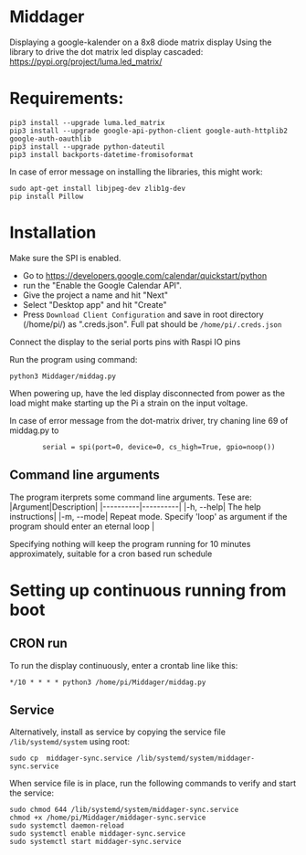 # Middager
Displaying a google-kalender on a 8x8 diode matrix display
Using the library to drive the dot matrix led display cascaded:
https://pypi.org/project/luma.led_matrix/


# Requirements:
```
pip3 install --upgrade luma.led_matrix
pip3 install --upgrade google-api-python-client google-auth-httplib2 google-auth-oauthlib
pip3 install --upgrade python-dateutil
pip3 install backports-datetime-fromisoformat
```
In case of error message on installing the libraries, this might work:
```
sudo apt-get install libjpeg-dev zlib1g-dev
pip install Pillow
```

# Installation
Make sure the SPI is enabled.
- Go to https://developers.google.com/calendar/quickstart/python
- run the "Enable the Google Calendar API". 
- Give the project a name and hit "Next"
- Select "Desktop app" and hit "Create"
- Press `Download Client Configuration` and save in root directory (/home/pi/) as ".creds.json". Full pat should be `/home/pi/.creds.json`

Connect the display to the serial ports pins with Raspi IO pins

Run the program using command:
```
python3 Middager/middag.py
```
When powering up, have the led display disconnected from power as the load might make starting up the Pi a strain on the input voltage.

In case of error message from the dot-matrix driver, try chaning line 69 of middag.py to
```
        serial = spi(port=0, device=0, cs_high=True, gpio=noop())
```
## Command line arguments
The program iterprets some command line arguments. Tese are:
|Argument|Description|
|----------|----------|
|-h, --help| The help instructions|
|-m, --mode| Repeat mode. Specify 'loop' as argument if the program should enter an eternal loop |

Specifying nothing will keep the program running for 10 minutes approximately, suitable for a cron based run schedule
# Setting up continuous running from boot
## CRON run
To run the display continuously, enter a crontab line like this:
```
*/10 * * * * python3 /home/pi/Middager/middag.py
```
## Service
Alternatively, install as service by copying the service file `/lib/systemd/system` using root:
```
sudo cp  middager-sync.service /lib/systemd/system/middager-sync.service
```
When service file is in place, run the following commands to verify and start the service:
```
sudo chmod 644 /lib/systemd/system/middager-sync.service
chmod +x /home/pi/Middager/middager-sync.service
sudo systemctl daemon-reload
sudo systemctl enable middager-sync.service
sudo systemctl start middager-sync.service
```
